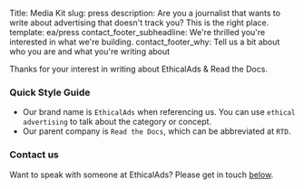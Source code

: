 Title: Media Kit
slug: press
description: Are you a journalist that wants to write about advertising that doesn't track you? This is the right place.
template: ea/press
contact_footer_subheadline: We're thrilled you're interested in what we're building.
contact_footer_why: Tell us a bit about who you are and what you're writing about


Thanks for your interest in writing about EthicalAds & Read the Docs.

### Quick Style Guide

* Our brand name is `EthicalAds` when referencing us. You can use `ethical advertising` to talk about the category or concept.
* Our parent company is `Read the Docs`, which can be abbreviated at `RTD`.

### Contact us

Want to speak with someone at EthicalAds? Please get in touch [below](#inbound-form).
